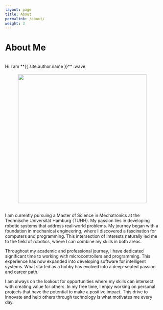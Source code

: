 ```yaml
---
layout: page
title: About
permalink: /about/
weight: 3
---
```


# **About Me**

<br>
Hi I am **{{ site.author.name }}** :wave: 
<br>

<br>
<center><img src="{{ site.url }}{{ site.baseurl }}/assets/photo.jpeg" width=420/></center>
<br>

I am currently pursuing a Master of Science in Mechatronics at the Technische Universität Hamburg (TUHH). My passion lies in developing robotic systems that address real-world problems. My journey began with a foundation in mechanical engineering, where I discovered a fascination for computers and programming. This intersection of interests naturally led me to the field of robotics, where I can combine my skills in both areas.

Throughout my academic and professional journey, I have dedicated significant time to working with microcontrollers and programming. This experience has now expanded into developing software for intelligent systems. What started as a hobby has evolved into a deep-seated passion and career path.

I am always on the lookout for opportunities where my skills can intersect with creating value for others. In my free time, I enjoy working on personal projects that have the potential to make a positive impact. This drive to innovate and help others through technology is what motivates me every day.







